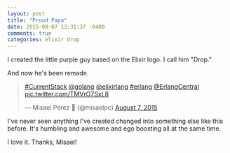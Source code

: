```yaml
---
layout: post
title: "Proud Papa"
date: 2015-08-07 13:31:37 -0400
comments: true
categories: elixir drop
---
```

I created the little purple guy based on the Elixir logo.  I call him "Drop."

And now he's been remade.

<blockquote class="twitter-tweet" lang="en"><p lang="und" dir="ltr"><a href="https://twitter.com/hashtag/CurrentStack?src=hash">#CurrentStack</a> <a href="https://twitter.com/golang">@golang</a> <a href="https://twitter.com/elixirlang">@elixirlang</a> <a href="https://twitter.com/hashtag/erlang?src=hash">#erlang</a> <a href="https://twitter.com/ErlangCentral">@ErlangCentral</a> <a href="http://t.co/TMVrO7SxL8">pic.twitter.com/TMVrO7SxL8</a></p>&mdash; Misael Perez  (@misaelpc) <a href="https://twitter.com/misaelpc/status/629646547567800320">August 7, 2015</a></blockquote> <script async src="//platform.twitter.com/widgets.js" charset="utf-8"></script>

I've never seen anything I've created changed into something else like this before.  It's humbling and awesome and ego boosting all at the same time. 

I love it.  Thanks, Misael!
